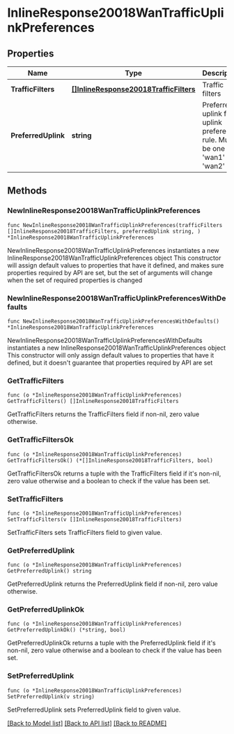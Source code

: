 # InlineResponse20018WanTrafficUplinkPreferences

## Properties

Name | Type | Description | Notes
------------ | ------------- | ------------- | -------------
**TrafficFilters** | [**[]InlineResponse20018TrafficFilters**](InlineResponse20018TrafficFilters.md) | Traffic filters | 
**PreferredUplink** | **string** | Preferred uplink for uplink preference rule. Must be one of: &#39;wan1&#39; or &#39;wan2&#39; | 

## Methods

### NewInlineResponse20018WanTrafficUplinkPreferences

`func NewInlineResponse20018WanTrafficUplinkPreferences(trafficFilters []InlineResponse20018TrafficFilters, preferredUplink string, ) *InlineResponse20018WanTrafficUplinkPreferences`

NewInlineResponse20018WanTrafficUplinkPreferences instantiates a new InlineResponse20018WanTrafficUplinkPreferences object
This constructor will assign default values to properties that have it defined,
and makes sure properties required by API are set, but the set of arguments
will change when the set of required properties is changed

### NewInlineResponse20018WanTrafficUplinkPreferencesWithDefaults

`func NewInlineResponse20018WanTrafficUplinkPreferencesWithDefaults() *InlineResponse20018WanTrafficUplinkPreferences`

NewInlineResponse20018WanTrafficUplinkPreferencesWithDefaults instantiates a new InlineResponse20018WanTrafficUplinkPreferences object
This constructor will only assign default values to properties that have it defined,
but it doesn't guarantee that properties required by API are set

### GetTrafficFilters

`func (o *InlineResponse20018WanTrafficUplinkPreferences) GetTrafficFilters() []InlineResponse20018TrafficFilters`

GetTrafficFilters returns the TrafficFilters field if non-nil, zero value otherwise.

### GetTrafficFiltersOk

`func (o *InlineResponse20018WanTrafficUplinkPreferences) GetTrafficFiltersOk() (*[]InlineResponse20018TrafficFilters, bool)`

GetTrafficFiltersOk returns a tuple with the TrafficFilters field if it's non-nil, zero value otherwise
and a boolean to check if the value has been set.

### SetTrafficFilters

`func (o *InlineResponse20018WanTrafficUplinkPreferences) SetTrafficFilters(v []InlineResponse20018TrafficFilters)`

SetTrafficFilters sets TrafficFilters field to given value.


### GetPreferredUplink

`func (o *InlineResponse20018WanTrafficUplinkPreferences) GetPreferredUplink() string`

GetPreferredUplink returns the PreferredUplink field if non-nil, zero value otherwise.

### GetPreferredUplinkOk

`func (o *InlineResponse20018WanTrafficUplinkPreferences) GetPreferredUplinkOk() (*string, bool)`

GetPreferredUplinkOk returns a tuple with the PreferredUplink field if it's non-nil, zero value otherwise
and a boolean to check if the value has been set.

### SetPreferredUplink

`func (o *InlineResponse20018WanTrafficUplinkPreferences) SetPreferredUplink(v string)`

SetPreferredUplink sets PreferredUplink field to given value.



[[Back to Model list]](../README.md#documentation-for-models) [[Back to API list]](../README.md#documentation-for-api-endpoints) [[Back to README]](../README.md)


